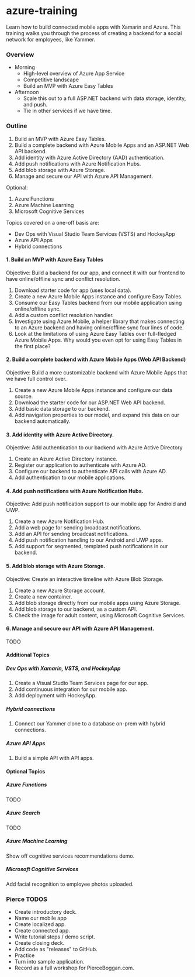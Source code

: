# azure-training

Learn how to build connected mobile apps with Xamarin and Azure. This training walks you through the process of creating a backend for a social network for employees, like Yammer.

### Overview

* Morning
   * High-level overview of Azure App Service
   * Competitive landscape
   * Build an MVP with Azure Easy Tables
* Afternoon
   * Scale this out to a full ASP.NET backend with data storage, identity, and push.
   * Tie in other services if we have time.

### Outline

1. Build an MVP with Azure Easy Tables.
2. Build a complete backend with Azure Mobile Apps and an ASP.NET Web API backend.
3. Add identity with Azure Active Directory (AAD) authentication.
4. Add push notifications with Azure Notification Hubs.
5. Add blob storage with Azure Storage.
6. Manage and secure our API with Azure API Management.

Optional:

1. Azure Functions
2. Azure Machine Learning
3. Microsoft Cognitive Services

Topics covered on a one-off basis are:

* Dev Ops with Visual Studio Team Services (VSTS) and HockeyApp
* Azure API Apps
* Hybrid connections

#### 1. Build an MVP with Azure Easy Tables
Objective: Build a backend for our app, and connect it with our frontend to have online/offline sync and conflict resolution.

1. Download starter code for app (uses local data).
2. Create a new Azure Mobile Apps instance and configure Easy Tables.
3. Consume our Easy Tables backend from our mobile application using online/offline sync.
4. Add a custom conflict resolution handler.
5. Investigate using Azure.Mobile, a helper library that makes connecting to an Azure backend and having online/offline sync four lines of code.
6. Look at the limitations of using Azure Easy Tables over full-fledged Azure Mobile Apps. Why would you even opt for using Easy Tables in the first place?

#### 2. Build a complete backend with Azure Mobile Apps (Web API Backend)
Objective: Build a more customizable backend with Azure Mobile Apps that we have full control over.

1. Create a new Azure Mobile Apps instance and configure our data source.
2. Download the starter code for our ASP.NET Web API backend.
3. Add basic data storage to our backend.
4. Add navigation properties to our model, and expand this data on our backend automatically.

#### 3. Add identity with Azure Active Directory.
Objective: Add authentication to our backend with Azure Active Directory

1. Create an Azure Active Directory instance.
2. Register our application to authenticate with Azure AD.
3. Configure our backend to authenticate API calls with Azure AD.
4. Add authentication to our mobile applications.

#### 4. Add push notifications with Azure Notification Hubs.
Objective: Add push notification support to our mobile app for Android and UWP.

1. Create a new Azure Notification Hub.
2. Add a web page for sending broadcast notifications.
3. Add an API for sending broadcast notifications.
4. Add push notification handling to our Android and UWP apps.
5. Add support for segmented, templated push notifications in our backend.

#### 5. Add blob storage with Azure Storage.
Objective: Create an interactive timeline with Azure Blob Storage.

1. Create a new Azure Storage account.
2. Create a new container.
3. Add blob storage directly from our mobile apps using Azure Storage.
4. Add blob storage to our backend, as a custom API.
5. Check the image for adult content, using Microsoft Cognitive Services.

#### 6. Manage and secure our API with Azure API Management.

TODO

#### Additional Topics
##### Dev Ops with Xamarin, VSTS, and HockeyApp

1. Create a Visual Studio Team Services page for our app.
2. Add continuous integration for our mobile app.
3. Add deployment with HockeyApp.

##### Hybrid connections

1. Connect our Yammer clone to a database on-prem with hybrid connections.


##### Azure API Apps

1. Build a simple API with API apps.

#### Optional Topics

##### Azure Functions
TODO

##### Azure Search
TODO

##### Azure Machine Learning
Show off cognitive services recommendations demo.

##### Microsoft Cognitive Services
Add facial recognition to employee photos uploaded.

### Pierce TODOS

* Create introductory deck.
* Name our mobile app
* Create localized app.
* Create connected app.
* Write tutorial steps / demo script.
* Create closing deck.
* Add code as "releases" to GitHub.
* Practice
* Turn into sample application.
* Record as a full workshop for PierceBoggan.com.
